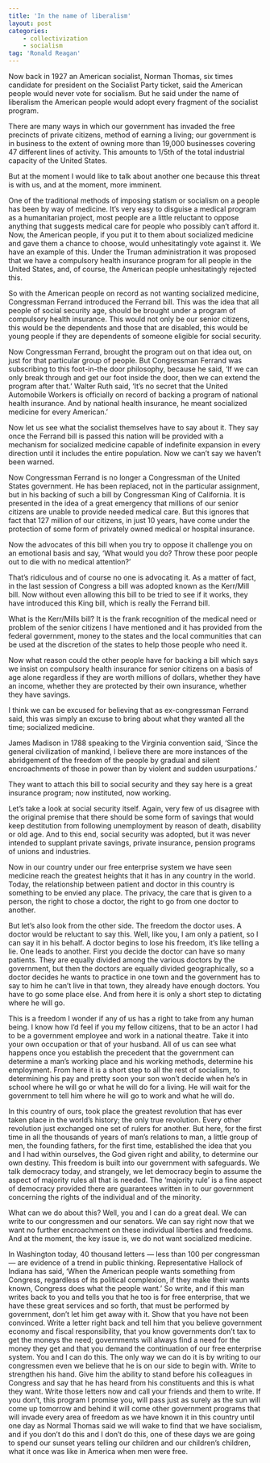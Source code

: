 ```yaml
---
title: 'In the name of liberalism'
layout: post
categories:
    - collectivization
    - socialism
tag: 'Ronald Reagan'
---
```


Now back in 1927 an American socialist, Norman Thomas, six times candidate for president on the Socialist Party ticket, said the American people would never vote for socialism. But he said under the name of liberalism the American people would adopt every fragment of the socialist program.

There are many ways in which our government has invaded the free precincts of private citizens, method of earning a living; our government is in business to the extent of owning more than 19,000 businesses covering 47 different lines of activity. This amounts to 1/5th of the total industrial capacity of the United States.

But at the moment I would like to talk about another one because this threat is with us, and at the moment, more imminent.

One of the traditional methods of imposing statism or socialism on a people has been by way of medicine. It’s very easy to disguise a medical program as a humanitarian project, most people are a little reluctant to oppose anything that suggests medical care for people who possibly can’t afford it. Now, the American people, if you put it to them about socialized medicine and gave them a chance to choose, would unhesitatingly vote against it. We have an example of this. Under the Truman administration it was proposed that we have a compulsory health insurance program for all people in the United States, and, of course, the American people unhesitatingly rejected this.

So with the American people on record as not wanting socialized medicine, Congressman Ferrand introduced the Ferrand bill. This was the idea that all people of social security age, should be brought under a program of compulsory health insurance. This would not only be our senior citizens, this would be the dependents and those that are disabled, this would be young people if they are dependents of someone eligible for social security.

Now Congressman Ferrand, brought the program out on that idea out, on just for that particular group of people. But Congressman Ferrand was subscribing to this foot-in-the door philosophy, because he said, ‘If we can only break through and get our foot inside the door, then we can extend the program after that.’ Walter Ruth said, ‘It’s no secret that the United Automobile Workers is officially on record of backing a program of national health insurance. And by national health insurance, he meant socialized medicine for every American.’

Now let us see what the socialist themselves have to say about it. They say once the Ferrand bill is passed this nation will be provided with a mechanism for socialized medicine capable of indefinite expansion in every direction until it includes the entire population. Now we can’t say we haven’t been warned.

Now Congressman Ferrand is no longer a Congressman of the United States government. He has been replaced, not in the particular assignment, but in his backing of such a bill by Congressman King of California. It is presented in the idea of a great emergency that millions of our senior citizens are unable to provide needed medical care. But this ignores that fact that 127 million of our citizens, in just 10 years, have come under the protection of some form of privately owned medical or hospital insurance.

Now the advocates of this bill when you try to oppose it challenge you on an emotional basis and say, ‘What would you do? Throw these poor people out to die with no medical attention?’

That’s ridiculous and of course no one is advocating it. As a matter of fact, in the last session of Congress a bill was adopted known as the Kerr/Mill bill. Now without even allowing this bill to be tried to see if it works, they have introduced this King bill, which is really the Ferrand bill.

What is the Kerr/Mills bill? It is the frank recognition of the medical need or problem of the senior citizens I have mentioned and it has provided from the federal government, money to the states and the local communities that can be used at the discretion of the states to help those people who need it.

Now what reason could the other people have for backing a bill which says we insist on compulsory health insurance for senior citizens on a basis of age alone regardless if they are worth millions of dollars, whether they have an income, whether they are protected by their own insurance, whether they have savings.

I think we can be excused for believing that as ex-congressman Ferrand said, this was simply an excuse to bring about what they wanted all the time; socialized medicine.

James Madison in 1788 speaking to the Virginia convention said, ‘Since the general civilization of mankind, I believe there are more instances of the abridgement of the freedom of the people by gradual and silent encroachments of those in power than by violent and sudden usurpations.’

They want to attach this bill to social security and they say here is a great insurance program; now instituted, now working.

Let’s take a look at social security itself. Again, very few of us disagree with the original premise that there should be some form of savings that would keep destitution from following unemployment by reason of death, disability or old age. And to this end, social security was adopted, but it was never intended to supplant private savings, private insurance, pension programs of unions and industries.

Now in our country under our free enterprise system we have seen medicine reach the greatest heights that it has in any country in the world. Today, the relationship between patient and doctor in this country is something to be envied any place. The privacy, the care that is given to a person, the right to chose a doctor, the right to go from one doctor to another.

But let’s also look from the other side. The freedom the doctor uses. A doctor would be reluctant to say this. Well, like you, I am only a patient, so I can say it in his behalf. A doctor begins to lose his freedom, it’s like telling a lie. One leads to another. First you decide the doctor can have so many patients. They are equally divided among the various doctors by the government, but then the doctors are equally divided geographically, so a doctor decides he wants to practice in one town and the government has to say to him he can’t live in that town, they already have enough doctors. You have to go some place else. And from here it is only a short step to dictating where he will go.

This is a freedom I wonder if any of us has a right to take from any human being. I know how I’d feel if you my fellow citizens, that to be an actor I had to be a government employee and work in a national theatre. Take it into your own occupation or that of your husband. All of us can see what happens once you establish the precedent that the government can determine a man’s working place and his working methods, determine his employment. From here it is a short step to all the rest of socialism, to determining his pay and pretty soon your son won’t decide when he’s in school where he will go or what he will do for a living. He will wait for the government to tell him where he will go to work and what he will do.

In this country of ours, took place the greatest revolution that has ever taken place in the world’s history; the only true revolution. Every other revolution just exchanged one set of rulers for another. But here, for the first time in all the thousands of years of man’s relations to man, a little group of men, the founding fathers, for the first time, established the idea that you and I had within ourselves, the God given right and ability, to determine our own destiny. This freedom is built into our government with safeguards. We talk democracy today, and strangely, we let democracy begin to assume the aspect of majority rules all that is needed. The ‘majority rule’ is a fine aspect of democracy provided there are guarantees written in to our government concerning the rights of the individual and of the minority.

What can we do about this? Well, you and I can do a great deal. We can write to our congressmen and our senators. We can say right now that we want no further encroachment on these individual liberties and freedoms. And at the moment, the key issue is, we do not want socialized medicine.

In Washington today, 40 thousand letters — less than 100 per congressman — are evidence of a trend in public thinking. Representative Hallock of Indiana has said, ‘When the American people wants something from Congress, regardless of its political complexion, if they make their wants known, Congress does what the people want.’ So write, and if this man writes back to you and tells you that he too is for free enterprise, that we have these great services and so forth, that must be performed by government, don’t let him get away with it. Show that you have not been convinced. Write a letter right back and tell him that you believe government economy and fiscal responsibility, that you know governments don’t tax to get the moneys the need; governments will always find a need for the money they get and that you demand the continuation of our free enterprise system. You and I can do this. The only way we can do it is by writing to our congressmen even we believe that he is on our side to begin with. Write to strengthen his hand. Give him the ability to stand before his colleagues in Congress and say that he has heard from his constituents and this is what they want. Write those letters now and call your friends and them to write. If you don’t, this program I promise you, will pass just as surely as the sun will come up tomorrow and behind it will come other government programs that will invade every area of freedom as we have known it in this country until one day as Normal Thomas said we will wake to find that we have socialism, and if you don’t do this and I don’t do this, one of these days we are going to spend our sunset years telling our children and our children’s children, what it once was like in America when men were free.